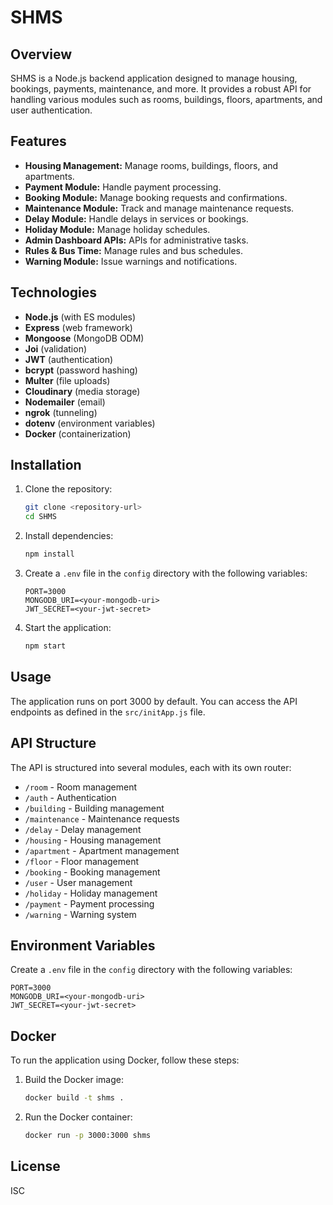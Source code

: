 # SHMS

## Overview
SHMS is a Node.js backend application designed to manage housing, bookings, payments, maintenance, and more. It provides a robust API for handling various modules such as rooms, buildings, floors, apartments, and user authentication.

## Features
- **Housing Management:** Manage rooms, buildings, floors, and apartments.
- **Payment Module:** Handle payment processing.
- **Booking Module:** Manage booking requests and confirmations.
- **Maintenance Module:** Track and manage maintenance requests.
- **Delay Module:** Handle delays in services or bookings.
- **Holiday Module:** Manage holiday schedules.
- **Admin Dashboard APIs:** APIs for administrative tasks.
- **Rules & Bus Time:** Manage rules and bus schedules.
- **Warning Module:** Issue warnings and notifications.

## Technologies
- **Node.js** (with ES modules)
- **Express** (web framework)
- **Mongoose** (MongoDB ODM)
- **Joi** (validation)
- **JWT** (authentication)
- **bcrypt** (password hashing)
- **Multer** (file uploads)
- **Cloudinary** (media storage)
- **Nodemailer** (email)
- **ngrok** (tunneling)
- **dotenv** (environment variables)
- **Docker** (containerization)

## Installation
1. Clone the repository:
   ```bash
   git clone <repository-url>
   cd SHMS
   ```
2. Install dependencies:
   ```bash
   npm install
   ```
3. Create a `.env` file in the `config` directory with the following variables:
   ```
   PORT=3000
   MONGODB_URI=<your-mongodb-uri>
   JWT_SECRET=<your-jwt-secret>
   ```
4. Start the application:
   ```bash
   npm start
   ```

## Usage
The application runs on port 3000 by default. You can access the API endpoints as defined in the `src/initApp.js` file.

## API Structure
The API is structured into several modules, each with its own router:
- `/room` - Room management
- `/auth` - Authentication
- `/building` - Building management
- `/maintenance` - Maintenance requests
- `/delay` - Delay management
- `/housing` - Housing management
- `/apartment` - Apartment management
- `/floor` - Floor management
- `/booking` - Booking management
- `/user` - User management
- `/holiday` - Holiday management
- `/payment` - Payment processing
- `/warning` - Warning system

## Environment Variables
Create a `.env` file in the `config` directory with the following variables:
```
PORT=3000
MONGODB_URI=<your-mongodb-uri>
JWT_SECRET=<your-jwt-secret>
```

## Docker
To run the application using Docker, follow these steps:
1. Build the Docker image:
   ```bash
   docker build -t shms .
   ```
2. Run the Docker container:
   ```bash
   docker run -p 3000:3000 shms
   ```

## License
ISC 